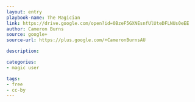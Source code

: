```yaml
---
layout: entry
playbook-name: The Magician
link: https://drive.google.com/open?id=0BzeF5GXNEsnfUlUteDFLNUs0eEE 
author: Cameron Burns 
source: google+
source-url: https://plus.google.com/+CameronBurnsAU

description:

categories:
- magic user

tags:
- free
- cc-by
---
```

